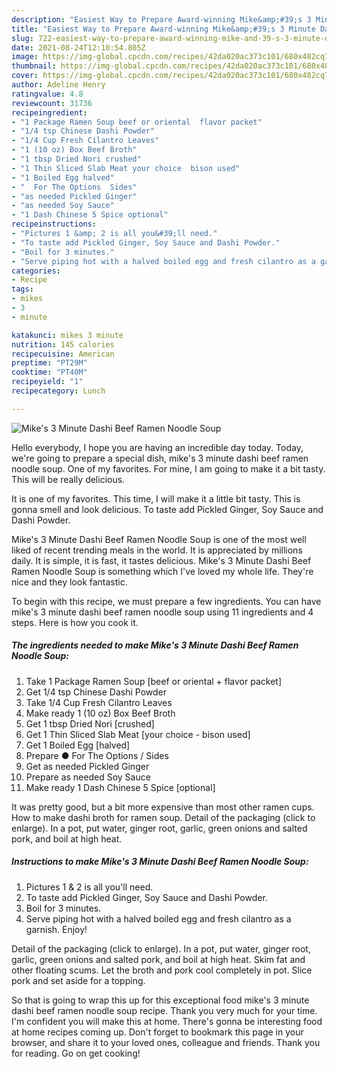 ```yaml
---
description: "Easiest Way to Prepare Award-winning Mike&amp;#39;s 3 Minute Dashi Beef Ramen Noodle Soup"
title: "Easiest Way to Prepare Award-winning Mike&amp;#39;s 3 Minute Dashi Beef Ramen Noodle Soup"
slug: 722-easiest-way-to-prepare-award-winning-mike-and-39-s-3-minute-dashi-beef-ramen-noodle-soup
date: 2021-08-24T12:10:54.805Z
image: https://img-global.cpcdn.com/recipes/42da020ac373c101/680x482cq70/mikes-3-minute-dashi-beef-ramen-noodle-soup-recipe-main-photo.jpg
thumbnail: https://img-global.cpcdn.com/recipes/42da020ac373c101/680x482cq70/mikes-3-minute-dashi-beef-ramen-noodle-soup-recipe-main-photo.jpg
cover: https://img-global.cpcdn.com/recipes/42da020ac373c101/680x482cq70/mikes-3-minute-dashi-beef-ramen-noodle-soup-recipe-main-photo.jpg
author: Adeline Henry
ratingvalue: 4.8
reviewcount: 31736
recipeingredient:
- "1 Package Ramen Soup beef or oriental  flavor packet"
- "1/4 tsp Chinese Dashi Powder"
- "1/4 Cup Fresh Cilantro Leaves"
- "1 (10 oz) Box Beef Broth"
- "1 tbsp Dried Nori crushed"
- "1 Thin Sliced Slab Meat your choice  bison used"
- "1 Boiled Egg halved"
- "  For The Options  Sides"
- "as needed Pickled Ginger"
- "as needed Soy Sauce"
- "1 Dash Chinese 5 Spice optional"
recipeinstructions:
- "Pictures 1 &amp; 2 is all you&#39;ll need."
- "To taste add Pickled Ginger, Soy Sauce and Dashi Powder."
- "Boil for 3 minutes."
- "Serve piping hot with a halved boiled egg and fresh cilantro as a garnish. Enjoy!"
categories:
- Recipe
tags:
- mikes
- 3
- minute

katakunci: mikes 3 minute 
nutrition: 145 calories
recipecuisine: American
preptime: "PT29M"
cooktime: "PT40M"
recipeyield: "1"
recipecategory: Lunch

---
```



![Mike&#39;s 3 Minute Dashi Beef Ramen Noodle Soup](https://img-global.cpcdn.com/recipes/42da020ac373c101/680x482cq70/mikes-3-minute-dashi-beef-ramen-noodle-soup-recipe-main-photo.jpg)

Hello everybody, I hope you are having an incredible day today. Today, we're going to prepare a special dish, mike&#39;s 3 minute dashi beef ramen noodle soup. One of my favorites. For mine, I am going to make it a bit tasty. This will be really delicious.

It is one of my favorites. This time, I will make it a little bit tasty. This is gonna smell and look delicious. To taste add Pickled Ginger, Soy Sauce and Dashi Powder.

Mike&#39;s 3 Minute Dashi Beef Ramen Noodle Soup is one of the most well liked of recent trending meals in the world. It is appreciated by millions daily. It is simple, it is fast, it tastes delicious. Mike&#39;s 3 Minute Dashi Beef Ramen Noodle Soup is something which I've loved my whole life. They're nice and they look fantastic.


To begin with this recipe, we must prepare a few ingredients. You can have mike&#39;s 3 minute dashi beef ramen noodle soup using 11 ingredients and 4 steps. Here is how you cook it.

<!--inarticleads1-->

##### The ingredients needed to make Mike&#39;s 3 Minute Dashi Beef Ramen Noodle Soup:

1. Take 1 Package Ramen Soup [beef or oriental + flavor packet]
1. Get 1/4 tsp Chinese Dashi Powder
1. Take 1/4 Cup Fresh Cilantro Leaves
1. Make ready 1 (10 oz) Box Beef Broth
1. Get 1 tbsp Dried Nori [crushed]
1. Get 1 Thin Sliced Slab Meat [your choice - bison used]
1. Get 1 Boiled Egg [halved]
1. Prepare  ● For The Options / Sides
1. Get as needed Pickled Ginger
1. Prepare as needed Soy Sauce
1. Make ready 1 Dash Chinese 5 Spice [optional]


It was pretty good, but a bit more expensive than most other ramen cups. How to make dashi broth for ramen soup. Detail of the packaging (click to enlarge). In a pot, put water, ginger root, garlic, green onions and salted pork, and boil at high heat. 

<!--inarticleads2-->

##### Instructions to make Mike&#39;s 3 Minute Dashi Beef Ramen Noodle Soup:

1. Pictures 1 &amp; 2 is all you&#39;ll need.
1. To taste add Pickled Ginger, Soy Sauce and Dashi Powder.
1. Boil for 3 minutes.
1. Serve piping hot with a halved boiled egg and fresh cilantro as a garnish. Enjoy!


Detail of the packaging (click to enlarge). In a pot, put water, ginger root, garlic, green onions and salted pork, and boil at high heat. Skim fat and other floating scums. Let the broth and pork cool completely in pot. Slice pork and set aside for a topping. 

So that is going to wrap this up for this exceptional food mike&#39;s 3 minute dashi beef ramen noodle soup recipe. Thank you very much for your time. I'm confident you will make this at home. There's gonna be interesting food at home recipes coming up. Don't forget to bookmark this page in your browser, and share it to your loved ones, colleague and friends. Thank you for reading. Go on get cooking!
